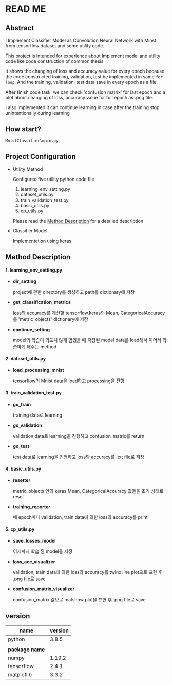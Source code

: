 # READ ME

## Abstract

I Implement Classifier Model  as Convolution Neural Network with Minst from tensorflow dataset and some utility code.

This project is intended for experience about Implement model and utility code like code construction of common thesis  

It shows the changing of loss and accuracy value for every epoch because the code constructed training, validation, test be implemented in same `for loop`.  And the training, validation, test data save in every epoch as a file.

After finish code task, we can check 'confusion matrix'  for last epoch and a plot about changing of loss, accuracy value for full epoch as .png file. 

I also implemented it can continue learning in case after the training stop unintentionally during learning 







## How start?

```
MnistClassifier\main.py
```





## Project Configuration

- Utility Method

  Configured five utility python code file

  1. learning_env_setting.py
  2. dataset_utils.py
  3. train_validation_test.py
  4. basic_utils.py
  5. cp_utils.py

  Please read the [Method Description](#method-description) for a detailed description 

- Classifier Model

  Implementation using keras

  



## Method Description

#### 1. learning_env_setting.py

- **dir_setting**

  project에 관한 directory를 생성하고 path를 dictionary에 저장

- **get_classification_metrics**

  loss와 accuracy를 계산할 tensorflow.keras의 Mean, CategoricalAccuracy를 'metric_objects' dictionary에 저장

- **continue_setting**

  model의 학습이 의도치 않게 멈췄을 때 저장된 model data를 load해서 이어서 학습하게 해주는 method

  

#### 2. dataset_utils.py

- **load_processing_mnist**

  tensorflow의 Mnist data을 load하고 processing을 진행



#### 3. train_validation_test.py

- **go_train**

  training data로 learning

- **go_validation**

  validation data로 learning을 진행하고 confusion_matrix를 return

- **go_test**

  test data로 learning을 진행하고 loss와 accuracy를 .txt file로 저장

  



#### 4. basic_utils.py

- **resetter**

  metric_objects 안의 keras.Mean, CategoricalAccuracy 값들을 초기 상태로 reset

- **training_reporter**

  매 epoch마다 validation, train data에 의한 loss와 accuracy를 print

  

#### 5. cp_utils.py

- **save_losses_model**

  이제까지 학습 된 model을 저장

- **loss_acc_visualizer**

  validation, train data에 의한 loss와 accuracy를 twinx line plot으로 표현 후 .png file로 save

- **confusion_matrix_visualizer**

  confusion_matrix 값으로 matshow plot을 표현 후 .png file로 save

  





## version

| name             | version |
| ---------------- | ------- |
| python           | 3.8.5   |
|                  |         |
| **package name** |         |
| numpy            | 1.19.2  |
| tensorflow       | 2.4.1   |
| matplotlib       | 3.3.2   |









